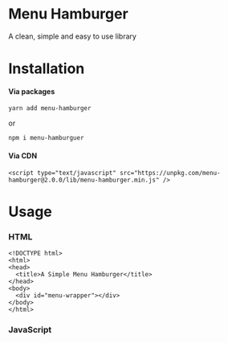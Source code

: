 # Menu Hamburger
A clean, simple and easy to use library

# Installation
#### Via packages
```
yarn add menu-hamburger 
```
or
```
npm i menu-hamburguer
```
#### Via CDN
```
<script type="text/javascript" src="https://unpkg.com/menu-hamburger@2.0.0/lib/menu-hamburger.min.js" />
```
# Usage

### HTML
```
<!DOCTYPE html>
<html>
<head>
  <title>A Simple Menu Hamburger</title>
</head>
<body>
  <div id="menu-wrapper"></div>
</body>
</html>
```
### JavaScript
```

```
